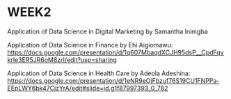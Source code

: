 # WEEK2

Application of Data Science in Digital Marketing by Samantha Inimgba

Application of Data Science in Finance by Ehi Aigiomawu: https://docs.google.com/presentation/d/1q607MbaqdXCJH95dsP__CpdFqvkrIe3ER5JR6oM8zrI/edit?usp=sharing

Application of Data Science in Health Care by Adeola Adeshina: https://docs.google.com/presentation/d/1eNR9eOjFbzuf76S19CU1FNPPa-EEpLWY6bk47CjzYrA/edit#slide=id.g1f87997393_0_782







